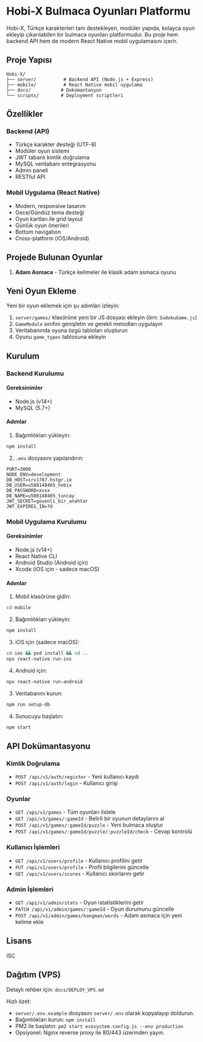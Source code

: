 # Hobi-X Bulmaca Oyunları Platformu

Hobi-X, Türkçe karakterleri tam destekleyen, modüler yapıda, kolayca oyun ekleyip çıkarılabilen bir bulmaca oyunları platformudur. Bu proje hem backend API hem de modern React Native mobil uygulamasını içerir.

## Proje Yapısı

```
Hobi-X/
├── server/          # Backend API (Node.js + Express)
├── mobile/          # React Native mobil uygulama
├── docs/           # Dokümantasyon
└── scripts/        # Deployment scriptleri
```

## Özellikler

### Backend (API)
- Türkçe karakter desteği (UTF-8)
- Modüler oyun sistemi
- JWT tabanlı kimlik doğrulama
- MySQL veritabanı entegrasyonu
- Admin paneli
- RESTful API

### Mobil Uygulama (React Native)
- Modern, responsive tasarım
- Gece/Gündüz tema desteği
- Oyun kartları ile grid layout
- Günlük oyun önerileri
- Bottom navigation
- Cross-platform (iOS/Android)

## Projede Bulunan Oyunlar

1. **Adam Asmaca** - Türkçe kelimeler ile klasik adam asmaca oyunu

## Yeni Oyun Ekleme

Yeni bir oyun eklemek için şu adımları izleyin:

1. `server/games/` klasörüne yeni bir JS dosyası ekleyin (örn: `SudokuGame.js`)
2. `GameModule` sınıfını genişletin ve gerekli metodları uygulayın
3. Veritabanında oyuna özgü tabloları oluşturun
4. Oyunu `game_types` tablosuna ekleyin

## Kurulum

### Backend Kurulumu

#### Gereksinimler
- Node.js (v14+)
- MySQL (5.7+)

#### Adımlar

1. Bağımlılıkları yükleyin:
```bash
npm install
```

2. `.env` dosyasını yapılandırın:
```
PORT=3000
NODE_ENV=development
DB_HOST=srv1787.hstgr.io
DB_USER=u588148465_hobix
DB_PASSWORD=xxxx
DB_NAME=u588148465_tuncay
JWT_SECRET=güvenli_bir_anahtar
JWT_EXPIRES_IN=7d
```

### Mobil Uygulama Kurulumu

#### Gereksinimler
- Node.js (v14+)
- React Native CLI
- Android Studio (Android için)
- Xcode (iOS için - sadece macOS)

#### Adımlar

1. Mobil klasörüne gidin:
```bash
cd mobile
```

2. Bağımlılıkları yükleyin:
```bash
npm install
```

3. iOS için (sadece macOS):
```bash
cd ios && pod install && cd ..
npx react-native run-ios
```

4. Android için:
```bash
npx react-native run-android
```

3. Veritabanını kurun:
```bash
npm run setup-db
```

4. Sunucuyu başlatın:
```bash
npm start
```

## API Dokümantasyonu

### Kimlik Doğrulama

- `POST /api/v1/auth/register` - Yeni kullanıcı kaydı
- `POST /api/v1/auth/login` - Kullanıcı girişi

### Oyunlar

- `GET /api/v1/games` - Tüm oyunları listele
- `GET /api/v1/games/:gameId` - Belirli bir oyunun detaylarını al
- `POST /api/v1/games/:gameId/puzzle` - Yeni bulmaca oluştur
- `POST /api/v1/games/:gameId/puzzle/:puzzleId/check` - Cevap kontrolü

### Kullanıcı İşlemleri

- `GET /api/v1/users/profile` - Kullanıcı profilini getir
- `PUT /api/v1/users/profile` - Profil bilgilerini güncelle
- `GET /api/v1/users/scores` - Kullanıcı skorlarını getir

### Admin İşlemleri

- `GET /api/v1/admin/stats` - Oyun istatistiklerini getir
- `PATCH /api/v1/admin/games/:gameId` - Oyun durumunu güncelle
- `POST /api/v1/admin/games/hangman/words` - Adam asmaca için yeni kelime ekle

## Lisans

ISC

## Dağıtım (VPS)

Detaylı rehber için: `docs/DEPLOY_VPS.md`

Hızlı özet:
- `server/.env.example` dosyasını `server/.env` olarak kopyalayıp doldurun.
- Bağımlılıkları kurun: `npm install`
- PM2 ile başlatın: `pm2 start ecosystem.config.js --env production`
- Opsiyonel: Nginx reverse proxy ile 80/443 üzerinden yayın.
